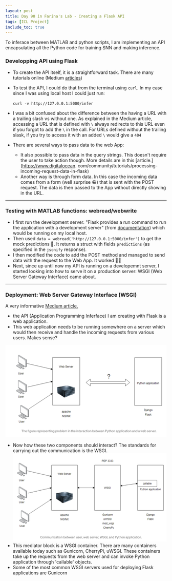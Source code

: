 ```yaml
---
layout: post
title: Day 90 in Farina's Lab - Creating a Flask API
tags: [ICL Project]
include_toc: true
---
```


To inferace between MATLAB and python scripts, I am implementing an API encapsulating all the Python code for 
training SNN and making inference.

### Developping API using Flask
- To create the API itself, it is a straightforward task. There are many tutorials online (Medium [articles](https://towardsdatascience.com/creating-restful-apis-using-flask-and-python-655bad51b24))
- To test the API, I could do that from the terminal using `curl`. In my case since I was using local host I could 
  just run:

     `curl -v http://127.0.0.1:5000/infer`
- I was a bit confused about the difference between the having a URL with a trailing slash vs without one. As 
  explained in the Medium article, accessing a URL that is defined with `\` always redirects to this URL even if you 
  forgot to add the `\` in the call. For URLs defined without the trailing slask, if you try to access it with an 
  added `\` would give a `404`
- There are several ways to pass data to the web App:
  - It also possible to pass data in the query strings. This 
    doesn't 
    require the 
    user to take action 
    though. More 
    details are in this [article.](https://www.digitalocean.
    com/community/tutorials/processing-incoming-request-data-in-flask)
  - Another way is through form data. In this case the incoming data comes from a form (well surprise 😀) that is 
    sent with the POST request. The data is then passed to the App without directly showing in the URL.


---
### Testing with MATLAB functions: webread/webwrite
- I first run the development server. "Flask provides a run command to run the application with a development 
  server" (from [documentation](https://flask.palletsprojects.com/en/2.2.x/server/)) which would be running on my local 
  host.
- Then used `data = webread('http://127.0.0.1:5000/infer')` to get the mock predictions 🥳. It returns a struct with 
  fields `predictions` (as specified in the `jsonify` response).
- I then modified the code to add the POST method and managed to send data with the request to the Web App. It worked 💃🏻
- Next, since up until now my API is running on a developemnt server, I started looking into how to serve it on a 
  production server: WSGI (Web Server Gateway Interface) came about.


---
### Deployment: Web Server Gateway Interface (WSGI)
A very informative [Medium article.](https://medium.com/analytics-vidhya/what-is-wsgi-web-server-gateway-interface-ed2d290449e)
- the API (Application Programming Inferface) I am creating with Flask is a web application.
- This web application needs to be running somewhere on a server which would then receive and handle the incoming 
  requests from various users. Makes sense?

![web_server_api](/blog/figures/web_server_web_app.png)

- Now how these two components should interact? The standards for carrying out the communication is the WSGI.
![web_server_WSGI](/blog/figures/web_server_WSGI.png)
- This mediator block is a WSGI container. There are many containers available today such as Gunicorn, CherryPi, 
  uWSGI. These containers take up the requests from the web server and can invoke Python application through 
  'callable' objects.
- Some of the most common WSGI servers used for deploying Flask applications are Gunicorn
